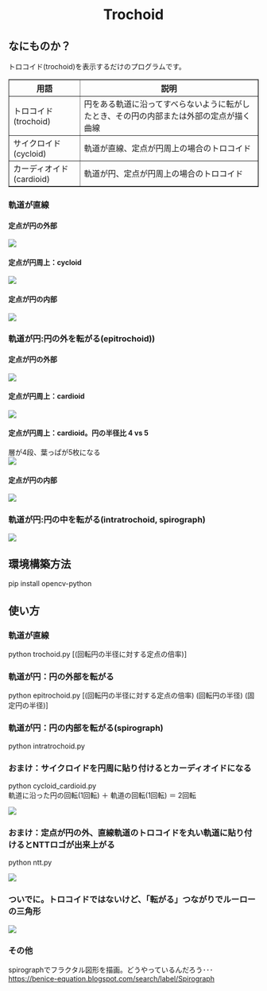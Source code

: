 <html lang="ja">
    <head>
        <meta charset="utf-8" />
    </head>
    <body>
        <h1><center>Trochoid</center></h1>
        <h2>なにものか？</h2>
        <p>
            トロコイド(trochoid)を表示するだけのプログラムです。<br>
            <table border="1">
                <tr><th>用語</th><th>説明</th></tr>
                <tr><td>トロコイド(trochoid)</td><td>円をある軌道に沿ってすべらないように転がしたとき、その円の内部または外部の定点が描く曲線</td></tr>
                <tr><td>サイクロイド(cycloid)</td><td>軌道が直線、定点が円周上の場合のトロコイド</td></tr>
                <tr><td>カーディオイド(cardioid)</td><td>軌道が円、定点が円周上の場合のトロコイド</td></tr>
            </table>
            <h3>軌道が直線</h3>
            <h4>定点が円の外部</h4>
            <img src="images/trochoid.gif"><br>
            <h4>定点が円周上：cycloid</h4>
            <img src="images/cycloid.gif"><br>
            <h4>定点が円の内部</h4>
            <img src="images/trochoid_05.gif"><br>
            <h3>軌道が円:円の外を転がる(epitrochoid))</h3>
            <h4>定点が円の外部</h4>
            <img src="images/epitrochoid_2.gif"><br>
            <h4>定点が円周上：cardioid</h4>
            <img src="images/cardioid.gif"><br>
            <h4>定点が円周上：cardioid。円の半径比 4 vs 5</h4>
            層が4段、葉っぱが5枚になる<br>
            <img src="images/cardioid_4_5.gif"><br>
            <h4>定点が円の内部</h4>
            <img src="images/epitrochoid_075.gif"><br>
            <h3>軌道が円:円の中を転がる(intratrochoid, spirograph)</h3>
            <img src="images/intratrochoid.gif"><br>
        </p>
        <h2>環境構築方法</h2>
        <p>
            pip install opencv-python<br>
        </p>
        <h2>使い方</h2>
        <h3>軌道が直線</h3>
        <p>
            python trochoid.py [(回転円の半径に対する定点の倍率)]<br>
        </p>
        <h3>軌道が円：円の外部を転がる</h3>
        <p>
            python epitrochoid.py [(回転円の半径に対する定点の倍率) (回転円の半径) (固定円の半径)]<br>
        </p>
        <h3>軌道が円：円の内部を転がる(spirograph)</h3>
        <p>
            python intratrochoid.py<br>
        </p>
        <h3>おまけ：サイクロイドを円周に貼り付けるとカーディオイドになる</h3>
        <p>
            python cycloid_cardioid.py<br>
            軌道に沿った円の回転(1回転) ＋ 軌道の回転(1回転) ＝ 2回転<br>
        </p>
            <img src="images/cycloid_cardioid.gif"><br>
        <h3>おまけ：定点が円の外、直線軌道のトロコイドを丸い軌道に貼り付けるとNTTロゴが出来上がる</h3>
        <p>
            python ntt.py<br>
        </p>
            <img src="images/ntt.gif"><br>
        <h3>ついでに。トロコイドではないけど、「転がる」つながりでルーローの三角形</h3>
        <img src="images/ReuleauxTriangle.gif"><br />
        <h3>その他</h3>
        <p>
            spirographでフラクタル図形を描画。どうやっているんだろう･･･<br>
            <a href="https://benice-equation.blogspot.com/search/label/Spirograph">https://benice-equation.blogspot.com/search/label/Spirograph</a>
        </p>
    </body>
</html>

